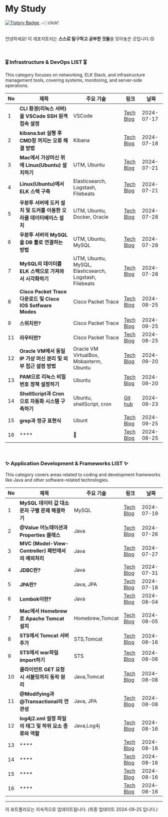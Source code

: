 # My Study
<div align=left>
<a href="https://solsolhane.tistory.com/" target="_blank">
  <img src="http://img.shields.io/badge/tistory-000000?style=flat-square&logo=tistory" alt="Tistory Badge"/>
</a> 
👈🏼click!
</div>

<br>

안녕하세요! 이 레포지토리는 **스스로 탐구하고 공부한 것들**을 모아놓은 곳입니다.😊 <br>

<br>

### 🎖️ Infrastructure & DevOps LIST 🎖️
This category focuses on networking, ELK Stack, and infrastructure management tools, covering systems, monitoring, and server-side operations.

| No |  제목 | 주요 기술 | 링크 | 날짜 |
|----|---------------|-----------|------|------|
| 1  | **CLI 환경(리눅스 서버)을 VSCode SSH 원격 접속 설정** | VSCode | [Tech Blog](https://solsolhane.tistory.com/106) | 2024-07-17 |
| 2  | **kibana.bat 실행 후 CMD창 꺼지는 오류 해결 방법** | Kibana| [Tech Blog](https://solsolhane.tistory.com/107) | 2024-07-18 |
| 3  | **Mac에서 가상머신 위에 Linux(Ubuntu) 설치하기** | UTM, Ubuntu| [Tech Blog](https://solsolhane.tistory.com/109) | 2024-07-21 |
| 4  | **Linux(Ubuntu)에서 ELK 스택 구축** | Elasticsearch, Logstash, Filebeats | [Tech Blog](https://solsolhane.tistory.com/110) | 2024-07-21 |
| 5  | **우분투 서버에 도커 설치 및 도커를 이용한 오라클 데이터베이스 설치** | UTM, Ubuntu, Docker, Oracle| [Tech Blog](https://solsolhane.tistory.com/117) | 2024-07-28 |
| 6  | **우분투 서버의 MySQL을 DB 툴로 연결하는 방법** | UTM, Ubuntu, MySQL| [Tech Blog](https://solsolhane.tistory.com/115) | 2024-07-28 |
| 7  | **MySQL의 데이터를 ELK 스택으로 가져와서 시각화하기** | UTM, Ubuntu, MySQL, Elasticsearch, Logstash, Filebeats| [Tech Blog](https://solsolhane.tistory.com/116) | 2024-07-28 |
| 8  | **Cisco Packet Trace 다운로드 및 Cisco IOS Sotfware Modes** |Cisco Packet Trace| [Tech Blog](https://solsolhane.tistory.com/134) | 2024-08-25 |
| 9  | **스위치란?** |Cisco Packet Trace| [Tech Blog](https://solsolhane.tistory.com/135) | 2024-09-25 |
| 11  | **라우터란?** |Cisco Packet Trace| [Tech Blog](https://solsolhane.tistory.com/137) | 2024-08-25 |
| 12  | **Oracle VM에서 동일 IP 가상 머신 분리 및 외부 접근 설정 방법** | Oracle VM VirtualBox, Mobaxterm, Ubuntu | [Tech Blog](https://solsolhane.tistory.com/142) | 2024-09-20 |
| 13  | **PAM으로 리눅스 비밀번호 정책 설정하기** | Ubuntu | [Tech Blog](https://solsolhane.tistory.com/143) | 2024-09-20 |
| 14  | **ShellScript과 Cron으로 자동화 시스템 구축하기** |Ubuntu, shellScript, cron| [Git hub](https://github.com/soljjang777/LinuxMater3) | 2024-09-23 |
| 15  | **grep과 정규 표현식** | Ubunt | [Tech Blog](https://solsolhane.tistory.com/146) | 2024-09-25 |
| 16  | **** | | [Tech Blog]() | 2024-08-25 |

<br>

### ✨ Application Development & Frameworks LIST ✨
This category covers areas related to coding and development frameworks like Java and other software-related technologies.

| No |  제목 | 주요 기술 | 링크 | 날짜 |
|----|---------------|-----------|------|------|
| 1  | **MySQL 데이터 값 대소문자 구별 문제 해결하기** | MySQL| [Tech Blog](https://solsolhane.tistory.com/108) | 2024-07-19 |
| 2  | **@Value 어노테이션과 Properties 클래스** |Java| [Tech Blog](https://solsolhane.tistory.com/113) | 2024-07-26 |
| 3  | **MVC (Model-View-Controller) 패턴에서의 예외처리** |Java| [Tech Blog](https://solsolhane.tistory.com/114) | 2024-07-27 |
| 4  | **JDBC란?** | Java| [Tech Blog](https://solsolhane.tistory.com/119) | 2024-07-31 |
| 5  | **JPA란?** | Java, JPA| [Tech Blog](https://solsolhane.tistory.com/120) | 2024-07-18 |
| 6  | **Lombok이란?** |Java| [Tech Blog](https://solsolhane.tistory.com/122) | 2024-08-04 |
| 7  | **Mac에서 Homebrew로 Apache Tomcat 설치** |Homebrew,Tomcat| [Tech Blog](https://solsolhane.tistory.com/124) | 2024-08-05 |
| 8  | **STS에서 Tomcat 서버 추가** |STS,Tomcat| [Tech Blog](https://solsolhane.tistory.com/125) | 2024-08-16 |
| 9  | **STS에서 war파일 import하기** |STS| [Tech Blog](https://solsolhane.tistory.com/126) | 2024-08-06 |
| 10  | **클라이언트 GET 요청 시 서블릿까지 동작 원리** |Java,Tomcat| [Tech Blog](https://solsolhane.tistory.com/127) | 2024-08-08 |
| 11  | **@Modifying과 @Transactional의 연관성** |Java, JPA| [Tech Blog](https://solsolhane.tistory.com/131) | 2024-08-08 |
| 12  | **log4j2.xml 설정 파일의 태그 및 하위 요소 종류와 역할** |Java,Log4j| [Tech Blog](https://solsolhane.tistory.com/132) | 2024-08-16 |
| 13  | **** |  | [Tech Blog]() | 2024-08-16 |
| 14  | **** |  | [Tech Blog]() | 2024-08-16 |
| 15  | **** |  | [Tech Blog]() | 2024-08-16 |
| 16  | **** |  | [Tech Blog]() | 2024-08-16 |

---

이 포트폴리오는 지속적으로 업데이트됩니다. (최종 업데이트 2024-09-25 입니다.)
